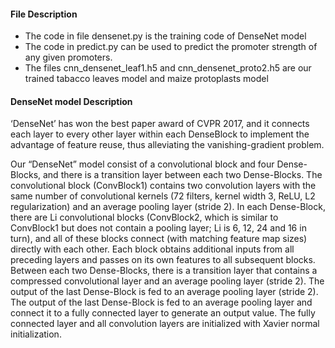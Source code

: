 <h4>File Description</h4>
<ul>
  <li>The code in file densenet.py is the training code of DenseNet model</li>
  <li>The code in predict.py can be used to predict the promoter strength of any given promoters.</li>
  <li>The files cnn_densenet_leaf1.h5 and cnn_densenet_proto2.h5 are our trained tabacco leaves model and maize protoplasts model</li>
</ul>
<h4>DenseNet model Description</h4>
<p>‘DenseNet’ has won the best paper award of CVPR 2017, and it connects each layer to every other layer within each DenseBlock to implement the advantage of feature reuse, thus alleviating the vanishing-gradient problem.</p>
<p>Our “DenseNet” model consist of a convolutional block and four Dense-Blocks, and there is a transition layer between each two Dense-Blocks. The convolutional block (ConvBlock1) contains two convolution layers with the same number of convolutional kernels (72 filters, kernel width 3, ReLU, L2 regularization) and an average pooling layer (stride 2). In each Dense-Block, there are Li convolutional blocks (ConvBlock2, which is similar to ConvBlock1 but does not contain a pooling layer; Li is 6, 12, 24 and 16 in turn), and all of these blocks connect (with matching feature map sizes)  directly with each other. Each block obtains additional inputs from all preceding layers and passes on its own features to all subsequent blocks. Between each two Dense-Blocks, there is a transition layer that contains a compressed convolutional layer and an average pooling layer (stride 2). The output of the last Dense-Block is fed to an average pooling layer (stride 2). The output of the last Dense-Block is fed to an average pooling layer and connect it to a fully connected layer to generate an output value. The fully connected layer and all convolution layers are initialized with Xavier normal initialization.</p>
